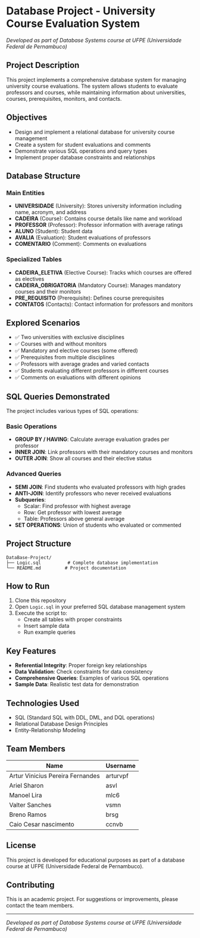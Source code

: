 # Database Project - University Course Evaluation System

*Developed as part of Database Systems course at UFPE (Universidade Federal de Pernambuco)*

## Project Description

This project implements a comprehensive database system for managing university course evaluations. The system allows students to evaluate professors and courses, while maintaining information about universities, courses, prerequisites, monitors, and contacts.

## Objectives

- Design and implement a relational database for university course management
- Create a system for student evaluations and comments
- Demonstrate various SQL operations and query types
- Implement proper database constraints and relationships

## Database Structure

### Main Entities

- **UNIVERSIDADE** (University): Stores university information including name, acronym, and address
- **CADEIRA** (Course): Contains course details like name and workload
- **PROFESSOR** (Professor): Professor information with average ratings
- **ALUNO** (Student): Student data
- **AVALIA** (Evaluation): Student evaluations of professors
- **COMENTARIO** (Comment): Comments on evaluations

### Specialized Tables

- **CADEIRA_ELETIVA** (Elective Course): Tracks which courses are offered as electives
- **CADEIRA_OBRIGATORIA** (Mandatory Course): Manages mandatory courses and their monitors
- **PRE_REQUISITO** (Prerequisite): Defines course prerequisites
- **CONTATOS** (Contacts): Contact information for professors and monitors

## Explored Scenarios

- ✅ Two universities with exclusive disciplines
- ✅ Courses with and without monitors
- ✅ Mandatory and elective courses (some offered)
- ✅ Prerequisites from multiple disciplines
- ✅ Professors with average grades and varied contacts
- ✅ Students evaluating different professors in different courses
- ✅ Comments on evaluations with different opinions

## SQL Queries Demonstrated

The project includes various types of SQL operations:

### Basic Operations
- **GROUP BY / HAVING**: Calculate average evaluation grades per professor
- **INNER JOIN**: Link professors with their mandatory courses and monitors
- **OUTER JOIN**: Show all courses and their elective status

### Advanced Queries
- **SEMI JOIN**: Find students who evaluated professors with high grades
- **ANTI-JOIN**: Identify professors who never received evaluations
- **Subqueries**: 
  - Scalar: Find professor with highest average
  - Row: Get professor with lowest average
  - Table: Professors above general average
- **SET OPERATIONS**: Union of students who evaluated or commented

## Project Structure

```
DataBase-Project/
├── Logic.sql          # Complete database implementation
└── README.md         # Project documentation
```

## How to Run

1. Clone this repository
2. Open `Logic.sql` in your preferred SQL database management system
3. Execute the script to:
   - Create all tables with proper constraints
   - Insert sample data
   - Run example queries

## Key Features

- **Referential Integrity**: Proper foreign key relationships
- **Data Validation**: Check constraints for data consistency
- **Comprehensive Queries**: Examples of various SQL operations
- **Sample Data**: Realistic test data for demonstration

## Technologies Used

- SQL (Standard SQL with DDL, DML, and DQL operations)
- Relational Database Design Principles
- Entity-Relationship Modeling

## Team Members

| Name | Username |
|------|----------------|
| Artur Vinicius Pereira Fernandes | arturvpf |
| Ariel Sharon| asvl |
| Manoel Lira | mlc6|
| Valter Sanches | vsmn |
| Breno Ramos | brsg|
| Caio Cesar nascimento | ccnvb |

## License

This project is developed for educational purposes as part of a database course at UFPE (Universidade Federal de Pernambuco).

## Contributing

This is an academic project. For suggestions or improvements, please contact the team members.

---
*Developed as part of Database Systems course at UFPE (Universidade Federal de Pernambuco)*
